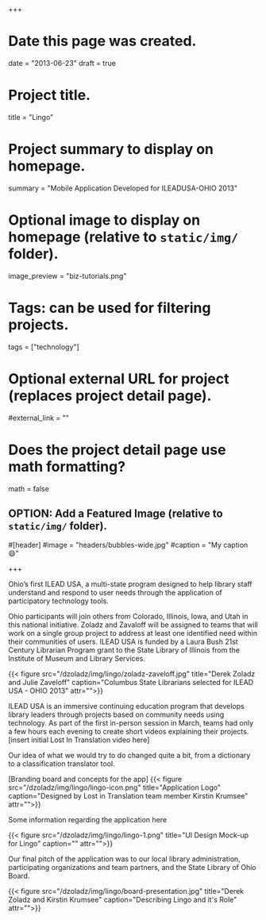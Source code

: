 +++
# Date this page was created.
date = "2013-06-23"
draft = true

# Project title.
title = "Lingo"

# Project summary to display on homepage.
summary = "Mobile Application Developed for ILEADUSA-OHIO 2013"

# Optional image to display on homepage (relative to `static/img/` folder).
image_preview = "biz-tutorials.png"

# Tags: can be used for filtering projects.
tags = ["technology"]

# Optional external URL for project (replaces project detail page).
#external_link = ""

# Does the project detail page use math formatting?
math = false

## OPTION: Add a Featured Image (relative to `static/img/` folder).
#[header]
#image = "headers/bubbles-wide.jpg"
#caption = "My caption :smile:"

+++

Ohio’s first ILEAD USA, a multi-state program designed to help library staff understand and respond to user needs through the application of participatory technology tools. 

Ohio participants will join others from Colorado, Illinois, Iowa, and Utah in this national initiative.  Zoladz and Zavaloff will be assigned to teams that will work on a single group project to address at least one identified need within their communities of users.
ILEAD USA is funded by a Laura Bush 21st Century Librarian Program grant to the State Library of Illinois from the Institute of Museum and Library Services.

{{< figure src="/dzoladz/img/lingo/zoladz-zaveloff.jpg" title="Derek Zoladz and Julie Zaveloff" caption="Columbus State Librarians selected for ILEAD USA - OHIO 2013" attr="">}}

ILEAD USA is an immersive continuing education program that develops library leaders through projects based on community needs using technology.  As part of the first in-person session in March, teams had only a few hours each evening to create short videos explaining their projects.
[insert initial Lost In Translation video here]

Our idea of what we would try to do changed quite a bit, from a dictionary to a classification translator tool.

[Branding board and concepts for the app]
{{< figure src="/dzoladz/img/lingo/lingo-icon.png" title="Application Logo" caption="Designed by Lost in Translation team member Kirstin Krumsee" attr="">}} 

Some information regarding the application here

{{< figure src="/dzoladz/img/lingo/lingo-1.png" title="UI Design Mock-up for Lingo" caption="" attr="">}}

Our final pitch of the application was to our local library administration, participating organizations and team partners, and the State Library of Ohio Board.

{{< figure src="/dzoladz/img/lingo/board-presentation.jpg" title="Derek Zoladz and Kirstin Krumsee" caption="Describing Lingo and it's Role" attr="">}}


